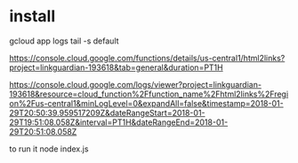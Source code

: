 # install 
gcloud app logs tail -s default

https://console.cloud.google.com/functions/details/us-central1/html2links?project=linkguardian-193618&tab=general&duration=PT1H

https://console.cloud.google.com/logs/viewer?project=linkguardian-193618&resource=cloud_function%2Ffunction_name%2Fhtml2links%2Fregion%2Fus-central1&minLogLevel=0&expandAll=false&timestamp=2018-01-29T20:50:39.959517209Z&dateRangeStart=2018-01-29T19:51:08.058Z&interval=PT1H&dateRangeEnd=2018-01-29T20:51:08.058Z

to run it
    node index.js
    
 
